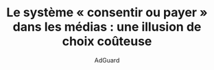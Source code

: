 ---
layout: post
title: "Le système « consentir ou payer » dans les médias : une illusion de choix coûteuse"
link: "https://adguard.com/fr/blog/media-pay-consent-scheme-ads.html"
author: "AdGuard"
published_date: "11/11/2024"
description: "Cette année, plusieurs journaux britanniques ont commencé à mettre en œuvre un modèle « consentir ou payer », demandant aux lecteurs de payer s'ils veulent éviter la publicité personnalisée. Si vous pensez qu'il s'agit simplement d'une nouvelle vague de journaux qui sautent sur la tendance du paywall, ne vous laissez pas abuser. Le véritable piège réside dans le mot « personnalisé » : même si vous payez pour un abonnement, vous verrez toujours des publicités, mais elles ne seront pas ciblées sur vous."
language: "fr"
categories: 
   - Liens
tags: "web publicité surveillance vie-privée"
og-tags: "web publicité surveillance vie-privée"
permalink: /:categories/:year/:month/:day/:title/
---